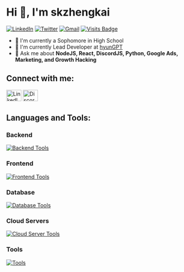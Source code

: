
# Hi 👋, I'm skzhengkai


[![LinkedIn](https://img.shields.io/badge/linkedin-%230077B5.svg?&style=for-the-badge&logo=linkedin&logoColor=white)](https://www.linkedin.com/in/adamzheng1) [![Twitter](https://img.shields.io/badge/twitter-%231DA1F2.svg?&style=for-the-badge&logo=twitter&logoColor=white)](https://twitter.com/zhengkaitaken) [![Gmail](https://img.shields.io/badge/gmail-%23EE0000.svg?&style=for-the-badge&logo=gmail&logoColor=white)](mailto:zhengkaitaken@gmail.com) [![Visits Badge](https://badges.pufler.dev/visits/skzhengkai/skzhengkai?style=for-the-badge)](https://camo.githubusercontent.com/a20dba7cc4548612464419f5890cb52b71a4b22d726f73d8554d8a34ff443ff4/68747470733a2f2f6261646765732e7075666c65722e6465762f7669736974732f57657265776f6c766573303439332f57657265776f6c766573303439333f7374796c653d666f722d7468652d6261646765)

- 📘 I'm currently a Sophomore in High School
- 🌱 I'm currently Lead Developer at [hyunGPT](https://hyunGPT.app/)
- 💬 Ask me about **NodeJS, React, DiscordJS, Python, Google Ads, Marketing, and Growth Hacking**

## Connect with me:

<p align="left">
  <a href="https://linkedin.com/in/adamzheng1/"><img src="https://raw.githubusercontent.com/rahuldkjain/github-profile-readme-generator/master/src/images/icons/Social/linked-in-alt.svg" alt="LinkedIn" height="30" width="40" /></a>
  <a href="https://discordapp.com/users/753301377576468671"><img src="https://raw.githubusercontent.com/rahuldkjain/github-profile-readme-generator/master/src/images/icons/Social/discord.svg" alt="Discord" height="30" width="40" /></a>
</p>

## Languages and Tools:

### Backend

<p>
  <a href="https://skillicons.dev/">
    <img src="https://skillicons.dev/icons?i=nodejs,express,py,flask,fastapi,cpp,php,java" alt="Backend Tools" />
  </a>
</p>

### Frontend

<p>
  <a href="https://skillicons.dev/">
    <img src="https://skillicons.dev/icons?i=js,react,nextjs,tailwind,ts,html,css,jquery" alt="Frontend Tools" />
  </a>
</p>

### Database

<p>
  <a href="https://skillicons.dev/">
    <img src="https://skillicons.dev/icons?i=mongodb,mysql,postgresql,graphql" alt="Database Tools" />
  </a>
</p>

### Cloud Servers

<p>
  <a href="https://skillicons.dev/">
    <img src="https://skillicons.dev/icons?i=aws,gcp,firebase" alt="Cloud Server Tools" />
  </a>
</p>

### Tools

<p>
  <a href="https://skillicons.dev/">
    <img src="https://skillicons.dev/icons?i=git,github,figma,linux,vscode,postman,replit,npm,discord" alt="Tools" />
  </a>
</p>
